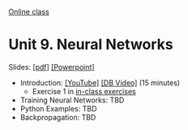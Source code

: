 [Online class](../../online_class.md) 

# Unit 9.  Neural Networks

Slides:  [[pdf]](../../lectures/Lect09_Neural.pdf)  [[Powerpoint]](../../lectures/Lect09_Neural.pptx) 

* Introduction: [[YouTube]](https://youtu.be/CcSNnndfWp0) [[DB Video]](https://www.dropbox.com/s/i6vfe5s1nhmylim/Example.mp4) (15 minutes)
    * Exercise 1 in [in-class exercises](https://github.com/sdrangan/introml/blob/master/unit09_neural/neural_inclass.ipynb)
* Training Neural Networks:  TBD
* Python Examples:  TBD
* Backpropagation:  TBD


